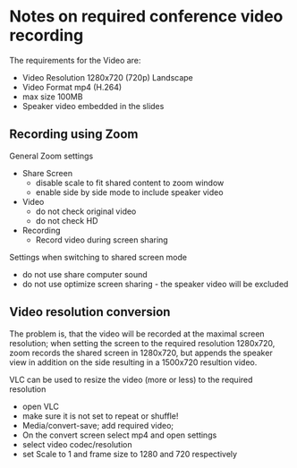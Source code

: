 # Notes on required conference video recording

The requirements for the Video are:
- Video Resolution 1280x720 (720p) Landscape
- Video Format mp4 (H.264)
- max size 100MB
- Speaker video embedded in the slides

## Recording using Zoom

General Zoom settings
- Share Screen
  - disable scale to fit shared content to zoom window
  - enable side by side mode to include speaker video
- Video
  - do not check original video
  - do not check HD
- Recording
  - Record video during screen sharing

Settings when switching to shared screen mode
- do not use share computer sound
- do not use optimize screen sharing - the speaker video will be excluded


## Video resolution conversion

The problem is, that the video will be recorded at the maximal screen resolution; when setting the screen to the required resolution 1280x720, zoom records the shared screen in 1280x720, but appends the speaker view in addition on the side resulting in a 1500x720 resultion video.

VLC can be used to resize the video (more or less) to the required resolution

- open VLC
- make sure it is not set to repeat or shuffle!
- Media/convert-save; add required video;
- On the convert screen select mp4 and open settings
- select video codec/resolution
- set Scale to 1 and frame size to 1280 and 720 respectively

